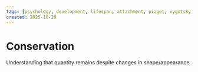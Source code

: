 ```yaml
---
tags: [psychology, development, lifespan, attachment, piaget, vygotsky, adolescence, adulthood, aging, morality]
created: 2025-10-20
---
```

# Conservation

Understanding that quantity remains despite changes in shape/appearance.
